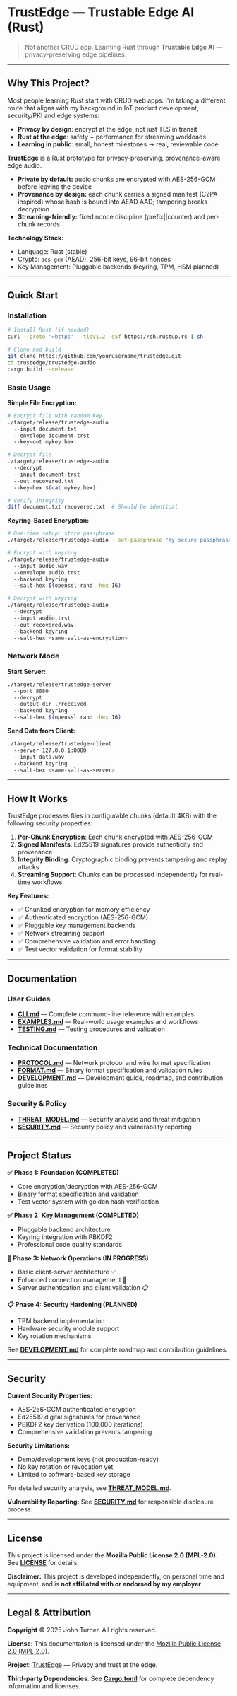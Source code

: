 <!--
Copyright (c) 2025 John Turner
MPL-2.0: https://mozilla.org/MPL/2.0/
Project: trustedge — Privacy and trust at the edge.
GitHub: https://github.com/johnzilla/trustedge
-->


# TrustEdge — Trustable Edge AI (Rust)

> Not another CRUD app. Learning Rust through **Trustable Edge AI** — privacy-preserving edge pipelines.

---

## Why This Project?

Most people learning Rust start with CRUD web apps. I'm taking a different route that aligns with my background in IoT product development, security/PKI and edge systems:

* **Privacy by design**: encrypt at the edge, not just TLS in transit
* **Rust at the edge**: safety + performance for streaming workloads  
* **Learning in public**: small, honest milestones → real, reviewable code

**TrustEdge** is a Rust prototype for privacy-preserving, provenance-aware edge audio.

- **Private by default:** audio chunks are encrypted with AES-256-GCM before leaving the device
- **Provenance by design:** each chunk carries a signed manifest (C2PA-inspired) whose hash is bound into AEAD AAD; tampering breaks decryption
- **Streaming-friendly:** fixed nonce discipline (prefix||counter) and per-chunk records

**Technology Stack:**
- Language: Rust (stable)
- Crypto: `aes-gcm` (AEAD), 256-bit keys, 96-bit nonces
- Key Management: Pluggable backends (keyring, TPM, HSM planned)

---

## Quick Start

### Installation

```bash
# Install Rust (if needed)
curl --proto '=https' --tlsv1.2 -sSf https://sh.rustup.rs | sh

# Clone and build
git clone https://github.com/yourusername/trustedge.git
cd trustedge/trustedge-audio
cargo build --release
```

### Basic Usage

**Simple File Encryption:**
```bash
# Encrypt file with random key
./target/release/trustedge-audio 
  --input document.txt 
  --envelope document.trst 
  --key-out mykey.hex

# Decrypt file
./target/release/trustedge-audio 
  --decrypt 
  --input document.trst 
  --out recovered.txt 
  --key-hex $(cat mykey.hex)

# Verify integrity
diff document.txt recovered.txt  # Should be identical
```

**Keyring-Based Encryption:**
```bash
# One-time setup: store passphrase
./target/release/trustedge-audio --set-passphrase "my secure passphrase"

# Encrypt with keyring
./target/release/trustedge-audio 
  --input audio.wav 
  --envelope audio.trst 
  --backend keyring 
  --salt-hex $(openssl rand -hex 16)

# Decrypt with keyring
./target/release/trustedge-audio 
  --decrypt 
  --input audio.trst 
  --out recovered.wav 
  --backend keyring 
  --salt-hex <same-salt-as-encryption>
```

### Network Mode

**Start Server:**
```bash
./target/release/trustedge-server 
  --port 8080 
  --decrypt 
  --output-dir ./received 
  --backend keyring 
  --salt-hex $(openssl rand -hex 16)
```

**Send Data from Client:**
```bash
./target/release/trustedge-client 
  --server 127.0.0.1:8080 
  --input data.wav 
  --backend keyring 
  --salt-hex <same-salt-as-server>
```

---

## How It Works

TrustEdge processes files in configurable chunks (default 4KB) with the following security properties:

1. **Per-Chunk Encryption**: Each chunk encrypted with AES-256-GCM
2. **Signed Manifests**: Ed25519 signatures provide authenticity and provenance
3. **Integrity Binding**: Cryptographic binding prevents tampering and replay attacks
4. **Streaming Support**: Chunks can be processed independently for real-time workflows

**Key Features:**
- ✅ Chunked encryption for memory efficiency
- ✅ Authenticated encryption (AES-256-GCM)
- ✅ Pluggable key management backends
- ✅ Network streaming support
- ✅ Comprehensive validation and error handling
- ✅ Test vector validation for format stability

---

## Documentation

### User Guides
- **[CLI.md](./CLI.md)** — Complete command-line reference with examples
- **[EXAMPLES.md](./EXAMPLES.md)** — Real-world usage examples and workflows
- **[TESTING.md](./TESTING.md)** — Testing procedures and validation

### Technical Documentation  
- **[PROTOCOL.md](./PROTOCOL.md)** — Network protocol and wire format specification
- **[FORMAT.md](./FORMAT.md)** — Binary format specification and validation rules
- **[DEVELOPMENT.md](./DEVELOPMENT.md)** — Development guide, roadmap, and contribution guidelines

### Security & Policy
- **[THREAT_MODEL.md](./THREAT_MODEL.md)** — Security analysis and threat mitigation
- **[SECURITY.md](./SECURITY.md)** — Security policy and vulnerability reporting

---

## Project Status

**✅ Phase 1: Foundation (COMPLETED)**
- Core encryption/decryption with AES-256-GCM
- Binary format specification and validation
- Test vector system with golden hash verification

**✅ Phase 2: Key Management (COMPLETED)**  
- Pluggable backend architecture
- Keyring integration with PBKDF2
- Professional code quality standards

**🔄 Phase 3: Network Operations (IN PROGRESS)**
- Basic client-server architecture ✅
- Enhanced connection management 🔄
- Server authentication and client validation 📋

**📋 Phase 4: Security Hardening (PLANNED)**
- TPM backend implementation
- Hardware security module support  
- Key rotation mechanisms

See **[DEVELOPMENT.md](./DEVELOPMENT.md)** for complete roadmap and contribution guidelines.

---

## Security

**Current Security Properties:**
- AES-256-GCM authenticated encryption
- Ed25519 digital signatures for provenance
- PBKDF2 key derivation (100,000 iterations)
- Comprehensive validation prevents tampering

**Security Limitations:**
- Demo/development keys (not production-ready)
- No key rotation or revocation yet
- Limited to software-based key storage

For detailed security analysis, see **[THREAT_MODEL.md](./THREAT_MODEL.md)**.

**Vulnerability Reporting:** See **[SECURITY.md](./SECURITY.md)** for responsible disclosure process.

---

## License

This project is licensed under the **Mozilla Public License 2.0 (MPL-2.0)**.
See **[LICENSE](./LICENSE)** for details.

**Disclaimer:** This project is developed independently, on personal time and equipment, and is **not affiliated with or endorsed by my employer**.

---

## Legal & Attribution

**Copyright** © 2025 John Turner. All rights reserved.

**License**: This documentation is licensed under the [Mozilla Public License 2.0 (MPL-2.0)](https://mozilla.org/MPL/2.0/).

**Project**: [TrustEdge](https://github.com/johnzilla/trustedge) — Privacy and trust at the edge.

**Third-party Dependencies**: See **[Cargo.toml](./trustedge-audio/Cargo.toml)** for complete dependency information and licenses.
